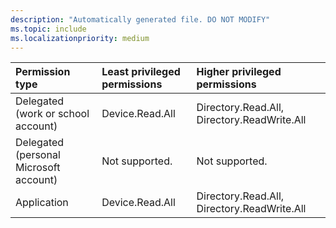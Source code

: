 ```yaml
---
description: "Automatically generated file. DO NOT MODIFY"
ms.topic: include
ms.localizationpriority: medium
---
```


|Permission type|Least privileged permissions|Higher privileged permissions|
|:---|:---|:---|
|Delegated (work or school account)|Device.Read.All|Directory.Read.All, Directory.ReadWrite.All|
|Delegated (personal Microsoft account)|Not supported.|Not supported.|
|Application|Device.Read.All|Directory.Read.All, Directory.ReadWrite.All|

